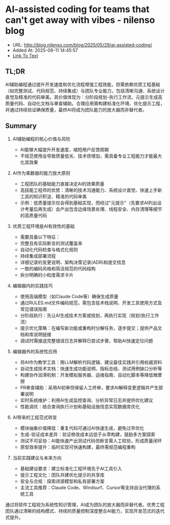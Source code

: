 # AI-assisted coding for teams that can't get away with vibes - nilenso blog
- URL: http://blog.nilenso.com/blog/2025/05/29/ai-assisted-coding/
- Added At: 2025-06-11 14:45:57
- [Link To Text](2025-06-11-ai-assisted-coding-for-teams-that-can't-get-away-with-vibes---nilenso-blog_raw.md)

## TL;DR


AI辅助编程通过提升开发速度和优化流程增强工程效能，但需依赖优质工程基础（如完整测试、代码规范、持续集成）与团队专业能力，包括清晰沟通、系统设计直觉及精准的代码审美。其价值体现为：分阶段规划-执行工作流、元提示生成高质量代码、自动化文档与审查辅助。合理应用需构建标准化环境、优化提示工程，并通过持续验证确保质量，最终AI将成为团队能力的放大器而非替代者。

## Summary


1. AI辅助编程的核心价值与风险  
   - AI能够大幅提升开发速度，缩短用户反馈周期  
   - 不规范使用会导致质量低劣、技术债增加，需具备专业工程能力才能最大化其效果  

2. AI作为乘数器的能力放大原则  
   - 工程团队的基础能力直接决定AI的效果质量  
   - 高技能工程师的优势：清晰的技术沟通能力、系统设计直觉、快速上手新工具的知识积淀、精准的代码审美  
   - 示例：低质量提示仅会得到基础实现，而经过"元提示"（先要求AI列出设计考量后再生成）会产出包含边缘场景处理、线程安全、内存清理等细节的高质量代码  

3. 优质工程环境是AI有效性的基础  
   - 需要具备以下特征：
   * 完整且有实际断言的测试覆盖率  
   * 自动化代码检查与格式化规则  
   * 持续集成部署流程  
   * 详细记录的变更说明、架构决策记录(ADR)和提交信息  
   * 一致的编码风格和简洁规范的代码结构  
   * 拆分明确的小粒度需求卡片  

4. 编辑器内的实践技巧  
   - 使用高端模型（如Claude Code等）确保生成质量  
   - 通过RULES.md文件编码规范，需包含技术栈说明、开发工具使用方式及常见错误指南  
   - 分阶段执行：先让AI生成技术方案或规划，再执行实现（规划/执行工作流）  
   - 提示优化策略：在编写新功能或重构时分解任务，逐步提交；提供产品文档和库说明链接  
   - 调试时需接送完整错误日志并解释已尝试步骤，帮助AI快速定位问题  

5. 编辑器外的系统性应用  
   - 将AI作为教学工具：用LLM解析代码逻辑、建议最佳实践并引用权威资料  
   - 自动生成技术文档：快速生成功能说明、指标总结、测试用例缺口分析等  
   - 构建协作润滑机制：开发模拟服务器、运维指南、自动化脚本等降低微摩擦  
   - PR审查辅助：采用AI初审但保留人工终审，要求AI解释变更逻辑并产生部署说明  
   - 实时系统维护：利用AI生成监控查询、分析异常日志并提供优化建议  
   - 性能调优：结合查询执行计划和基础设施信息实现数据库优化  

6. AI带来的工程范式转变  
   - 模块抽象价值降低：重复代码可通过AI快速生成，避免过早优化  
   - 生成-验证成本差异：验证修改成本远低于从零构建，鼓励多方案探索  
   - 测试不可妥协：AI能快速产出测试代码但断言需人工校验，形成质量闭环  
   - 原型效率提升：临时实现可快速构建，最终需规范编程重构  

7. 当前实践建议与未来方向  
   - 基础建设要求：建立标准化工程环境先于AI工具引入  
   - 提示工程文化：团队共建优化提示的共享库  
   - 安全与合规：探索闭源模型和私有部署方案  
   - 主流工具推荐：Claude Code、Windsurf、Cursor等支持自治代理的系统工具  

通过将软件工程视为系统性知识管理，AI成为团队的放大器而非替代者。优秀工程团队通过清晰的结构模式、持续的质量控制深度整合AI能力，实现开发范式的迭代式提升。
